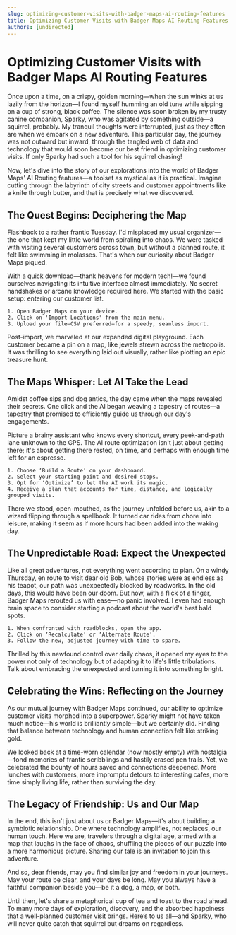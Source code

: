 ```yaml
---
slug: optimizing-customer-visits-with-badger-maps-ai-routing-features
title: Optimizing Customer Visits with Badger Maps AI Routing Features
authors: [undirected]
---
```



# Optimizing Customer Visits with Badger Maps AI Routing Features

Once upon a time, on a crispy, golden morning—when the sun winks at us lazily from the horizon—I found myself humming an old tune while sipping on a cup of strong, black coffee. The silence was soon broken by my trusty canine companion, Sparky, who was agitated by something outside—a squirrel, probably. My tranquil thoughts were interrupted, just as they often are when we embark on a new adventure. This particular day, the journey was not outward but inward, through the tangled web of data and technology that would soon become our best friend in optimizing customer visits. If only Sparky had such a tool for his squirrel chasing! 

Now, let's dive into the story of our explorations into the world of Badger Maps' AI Routing features—a toolset as mystical as it is practical. Imagine cutting through the labyrinth of city streets and customer appointments like a knife through butter, and that is precisely what we discovered. 

## The Quest Begins: Deciphering the Map

Flashback to a rather frantic Tuesday. I'd misplaced my usual organizer—the one that kept my little world from spiraling into chaos. We were tasked with visiting several customers across town, but without a planned route, it felt like swimming in molasses. That's when our curiosity about Badger Maps piqued.

With a quick download—thank heavens for modern tech!—we found ourselves navigating its intuitive interface almost immediately. No secret handshakes or arcane knowledge required here. We started with the basic setup: entering our customer list.

```plaintext
1. Open Badger Maps on your device.
2. Click on 'Import Locations' from the main menu.
3. Upload your file—CSV preferred—for a speedy, seamless import.
```

Post-import, we marveled at our expanded digital playground. Each customer became a pin on a map, like jewels strewn across the metropolis. It was thrilling to see everything laid out visually, rather like plotting an epic treasure hunt.

## The Maps Whisper: Let AI Take the Lead

Amidst coffee sips and dog antics, the day came when the maps revealed their secrets. One click and the AI began weaving a tapestry of routes—a tapestry that promised to efficiently guide us through our day's engagements.

Picture a brainy assistant who knows every shortcut, every peek-and-path lane unknown to the GPS. The AI route optimization isn't just about getting there; it's about getting there rested, on time, and perhaps with enough time left for an espresso.

```plaintext
1. Choose ‘Build a Route’ on your dashboard.
2. Select your starting point and desired stops.
3. Opt for ‘Optimize’ to let the AI work its magic.
4. Receive a plan that accounts for time, distance, and logically grouped visits.
```

There we stood, open-mouthed, as the journey unfolded before us, akin to a wizard flipping through a spellbook. It turned car rides from chore into leisure, making it seem as if more hours had been added into the waking day.

## The Unpredictable Road: Expect the Unexpected

Like all great adventures, not everything went according to plan. On a windy Thursday, en route to visit dear old Bob, whose stories were as endless as his teapot, our path was unexpectedly blocked by roadworks. In the old days, this would have been our doom. But now, with a flick of a finger, Badger Maps rerouted us with ease—no panic involved. I even had enough brain space to consider starting a podcast about the world's best bald spots.

```plaintext
1. When confronted with roadblocks, open the app.
2. Click on ‘Recalculate’ or ‘Alternate Route’.
3. Follow the new, adjusted journey with time to spare.
```

Thrilled by this newfound control over daily chaos, it opened my eyes to the power not only of technology but of adapting it to life's little tribulations. Talk about embracing the unexpected and turning it into something bright. 

## Celebrating the Wins: Reflecting on the Journey

As our mutual journey with Badger Maps continued, our ability to optimize customer visits morphed into a superpower. Sparky might not have taken much notice—his world is brilliantly simple—but we certainly did. Finding that balance between technology and human connection felt like striking gold.

We looked back at a time-worn calendar (now mostly empty) with nostalgia—fond memories of frantic scribblings and hastily erased pen trails. Yet, we celebrated the bounty of hours saved and connections deepened. More lunches with customers, more impromptu detours to interesting cafes, more time simply living life, rather than surviving the day.

## The Legacy of Friendship: Us and Our Map

In the end, this isn't just about us or Badger Maps—it's about building a symbiotic relationship. One where technology amplifies, not replaces, our human touch. Here we are, travelers through a digital age, armed with a map that laughs in the face of chaos, shuffling the pieces of our puzzle into a more harmonious picture. Sharing our tale is an invitation to join this adventure.

And so, dear friends, may you find similar joy and freedom in your journeys. May your route be clear, and your days be long. May you always have a faithful companion beside you—be it a dog, a map, or both.

Until then, let's share a metaphorical cup of tea and toast to the road ahead. To many more days of exploration, discovery, and the absorbed happiness that a well-planned customer visit brings. Here’s to us all—and Sparky, who will never quite catch that squirrel but dreams on regardless.